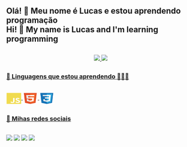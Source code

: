 ## Olá! 👋 Meu nome é Lucas e estou aprendendo programação <br> Hi! 👋 My name is Lucas and I'm learning programming

##
<div align="center">
  <a href="https://github.com/guimaraes-lucas">
  <img height="180em" src="https://github-readme-stats.vercel.app/api?username=guimaraes-lucas&show_icons=true&theme=synthwave&include_all_commits=true&count_private=true"/>
  <img height="180em" src="https://github-readme-stats.vercel.app/api/top-langs/?username=guimaraes-lucas&layout=compact&langs_count=7&theme=synthwave"/>
</div>

##
### 🚀 Linguagens que estou aprendendo 📗📘📙

<div style="display: inline_block"><br>
  <img align="center" alt="Lucas-Js" height="30" width="40" src="https://raw.githubusercontent.com/devicons/devicon/master/icons/javascript/javascript-plain.svg">
  <img align="center" alt="Lucas-HTML" height="30" width="40" src="https://raw.githubusercontent.com/devicons/devicon/master/icons/html5/html5-original.svg">
  <img align="center" alt="Lucas-CSS" height="30" width="40" src="https://raw.githubusercontent.com/devicons/devicon/master/icons/css3/css3-original.svg">
</div>

##
### 🐧 Mihas redes sociais

<br>
<div> 
    <a href="https://instagram.com/guimaraeslucasgustavo" target="_blank"><img src="https://img.shields.io/badge/-Instagram-%23E4405F?style=for-the-badge&logo=instagram&logoColor=white" target="_blank"></a>
    <a href="https://discordapp.com/users/Lukan Arckman#7975" target="_blank"><img src="https://img.shields.io/badge/Discord-7289DA?style=for-the-badge&logo=discord&logoColor=white" target="_blank"></a> 
    <a href = "mailto:luc53706@gmail.com"><img src="https://img.shields.io/badge/-Gmail-%23333?style=for-the-badge&logo=gmail&logoColor=white" target="_blank"></a>
    <a href="https://www.linkedin.com/in/lucas-gustavo-barbosa-guimar%C3%A3es-61121623a" target="_blank"><img src="https://img.shields.io/badge/-LinkedIn-%230077B5?style=for-the-badge&logo=linkedin&logoColor=white" target="_blank"></a>  
</div>
